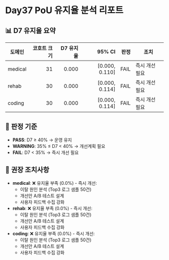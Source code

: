 # Day37 PoU 유지율 분석 리포트

## 📊 D7 유지율 요약

| 도메인 | 코호트 크기 | D7 유지율 | 95% CI | 판정 | 조치 |
|---|---:|---:|---:|---:|---|
| medical | 31 | 0.000 | [0.000, 0.110] | FAIL | 즉시 개선 필요 |
| rehab | 30 | 0.000 | [0.000, 0.114] | FAIL | 즉시 개선 필요 |
| coding | 30 | 0.000 | [0.000, 0.114] | FAIL | 즉시 개선 필요 |

## 🎯 판정 기준
- **PASS**: D7 ≥ 40% → 운영 유지
- **WARNING**: 35% ≤ D7 < 40% → 개선계획 필요
- **FAIL**: D7 < 35% → 즉시 개선 필요

## 🚀 권장 조치사항

- **medical**: ❌ 유지율 부족 (0.0%) - 즉시 개선:
  - 이탈 원인 분석 (Top3 로그 샘플 50건)
  - 개선안 A/B 테스트 설계
  - 사용자 피드백 수집 강화
- **rehab**: ❌ 유지율 부족 (0.0%) - 즉시 개선:
  - 이탈 원인 분석 (Top3 로그 샘플 50건)
  - 개선안 A/B 테스트 설계
  - 사용자 피드백 수집 강화
- **coding**: ❌ 유지율 부족 (0.0%) - 즉시 개선:
  - 이탈 원인 분석 (Top3 로그 샘플 50건)
  - 개선안 A/B 테스트 설계
  - 사용자 피드백 수집 강화